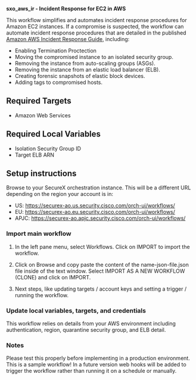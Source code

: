 **sxo\_aws\_ir - Incident Response for EC2 in AWS**

This workflow simplifies and automates incident response procedures for Amazon EC2 instances. If a compromise is suspected, the workflow can automate incident response procedures that are detailed in the published [Amazon AWS Incident Response Guide](https://docs.aws.amazon.com/whitepapers/latest/aws-security-incident-response-guide/aws-security-incident-response-guide.pdf), including:

* Enabling Termination Proctection
* Moving the compromised instance to an isolated security group.
* Removing the instance from auto-scaling groups (ASGs).
* Removing the instance from an elastic load balancer (ELB).
* Creating forensic snapshots of elastic block devices.
* Adding tags to compromised hosts. 

## Required Targets

* Amazon Web Services

## Required Local Variables
* Isolation Security Group ID
* Target ELB ARN

## Setup instructions

Browse to your SecureX orchestration instance. This will be a different URL depending on the region your account is in:

* US: https://securex-ao.us.security.cisco.com/orch-ui/workflows/
* EU: https://securex-ao.eu.security.cisco.com/orch-ui/workflows/
* APJC: https://securex-ao.apjc.security.cisco.com/orch-ui/workflows/

### Import main workflow

1. In the left pane menu, select Workflows. Click on IMPORT to import the workflow.

2. Click on Browse and copy paste the content of the name-json-file.json file inside of the text window. Select IMPORT AS A NEW WORKFLOW (CLONE) and click on IMPORT.

3. Next steps, like updating targets / account keys and setting a trigger / running the workflow.

### Update local variables, targets, and credentials

This workflow relies on details from your AWS environment including authentication, region, quarantine security group, and ELB detail.

### Notes
Please test this properly before implementing in a production environment. This is a sample workflow!
In a future version web hooks will be added to trigger the workflow rather than running it on a schedule or manually.